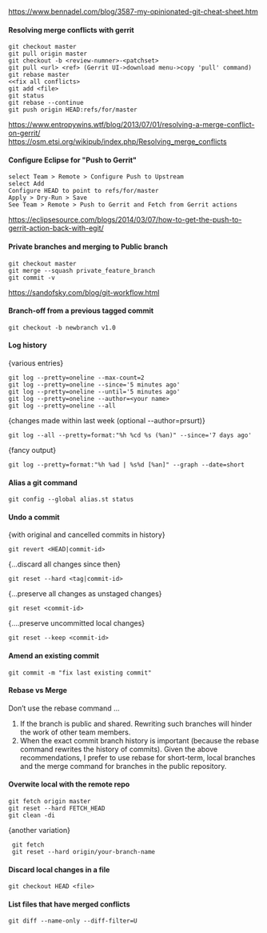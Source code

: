 https://www.bennadel.com/blog/3587-my-opinionated-git-cheat-sheet.htm

#### Resolving merge conflicts with gerrit
```
git checkout master
git pull origin master
git checkout -b <review-numner>-<patchset>
git pull <url> <ref> (Gerrit UI->download menu->copy 'pull' command)
git rebase master
<<fix all conflicts>
git add <file>
git status
git rebase --continue
git push origin HEAD:refs/for/master
```
https://www.entropywins.wtf/blog/2013/07/01/resolving-a-merge-conflict-on-gerrit/
https://osm.etsi.org/wikipub/index.php/Resolving_merge_conflicts

#### Configure Eclipse for "Push to Gerrit"
```
select Team > Remote > Configure Push to Upstream
select Add
Configure HEAD to point to refs/for/master
Apply > Dry-Run > Save
See Team > Remote > Push to Gerrit and Fetch from Gerrit actions
```
https://eclipsesource.com/blogs/2014/03/07/how-to-get-the-push-to-gerrit-action-back-with-egit/


#### Private branches and merging to Public branch
```
git checkout master
git merge --squash private_feature_branch
git commit -v
```
https://sandofsky.com/blog/git-workflow.html


#### Branch-off from a previous tagged commit
````
git checkout -b newbranch v1.0
````

#### Log history

{various entries}
````
git log --pretty=oneline --max-count=2
git log --pretty=oneline --since='5 minutes ago'
git log --pretty=oneline --until='5 minutes ago'
git log --pretty=oneline --author=<your name>
git log --pretty=oneline --all
````
{changes made within last week (optional --author=prsurt)}
````
git log --all --pretty=format:"%h %cd %s (%an)" --since='7 days ago'
````
{fancy output}
````
git log --pretty=format:"%h %ad | %s%d [%an]" --graph --date=short
````
#### Alias a git command
````
git config --global alias.st status
````

#### Undo a  commit 
{with original and cancelled commits in history}
````
git revert <HEAD|commit-id>
````
{...discard all changes since then}
````
git reset --hard <tag|commit-id>
````
{...preserve all changes as unstaged changes}
````
git reset <commit-id>
````
{....preserve uncommitted local changes}
````
git reset --keep <commit-id>
````
#### Amend an existing commit
````
git commit -m "fix last existing commit"
````

#### Rebase vs Merge
Don’t use the rebase command …
1. If the branch is public and shared. Rewriting such branches will hinder the work of other team members.
2. When the exact commit branch history is important (because the rebase command rewrites the history of commits).
Given the above recommendations, I prefer to use rebase for short-term, local branches and the merge command for branches in the public repository.

#### Overwite local with the remote repo
````
git fetch origin master
git reset --hard FETCH_HEAD
git clean -di
````
{another variation}
````
 git fetch
 git reset --hard origin/your-branch-name
 ````
#### Discard local changes in a file
````
git checkout HEAD <file>
````
#### List files that have merged conflicts
````
git diff --name-only --diff-filter=U
````
